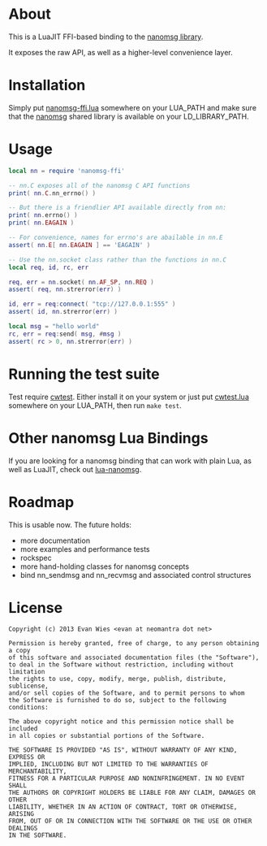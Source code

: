 About
=====

This is a LuaJIT FFI-based binding to the [nanomsg library](http://nanomsg.org).

It exposes the raw API, as well as a higher-level convenience layer.


Installation
============

Simply put [nanomsg-ffi.lua](https://github.com/neomantra/luajit-nanomsg/blob/master/nanomsg-ffi.lua)
somewhere on your LUA_PATH and make sure that the [nanomsg](https://github.com/250bpm/nanomsg)
shared library is available on your LD_LIBRARY_PATH.


Usage
=====

```lua
local nn = require 'nanomsg-ffi'

-- nn.C exposes all of the nanomsg C API functions
print( nn.C.nn_errno() )

-- But there is a friendlier API available directly from nn:
print( nn.errno() )
print( nn.EAGAIN )

-- For convenience, names for errno's are abailable in nn.E
assert( nn.E[ nn.EAGAIN ] == 'EAGAIN' )

-- Use the nn.socket class rather than the functions in nn.C
local req, id, rc, err

req, err = nn.socket( nn.AF_SP, nn.REQ )
assert( req, nn.strerror(err) )

id, err = req:connect( "tcp://127.0.0.1:555" )
assert( id, nn.strerror(err) )

local msg = "hello world"
rc, err = req:send( msg, #msg )
assert( rc > 0, nn.strerror(err) )

```

Running the test suite
======================

Test require [cwtest](https://github.com/catwell/cwtest). Either install it on your
system or just put [cwtest.lua](https://github.com/catwell/cwtest/blob/master/cwtest.lua)
somewhere on your LUA_PATH, then run `make test`.


Other nanomsg Lua Bindings 
==========================

If you are looking for a nanomsg binding that can work with plain Lua,
as well as LuaJIT, check out [lua-nanomsg](https://github.com/Neopallium/lua-nanomsg).


Roadmap
=======

This is usable now.   The future holds:

 * more documentation
 * more examples and performance tests
 * rockspec
 * more hand-holding classes for nanomsg concepts
 * bind nn_sendmsg and nn_recvmsg and associated control structures


License
=======

```
Copyright (c) 2013 Evan Wies <evan at neomantra dot net>
 
Permission is hereby granted, free of charge, to any person obtaining a copy
of this software and associated documentation files (the "Software"),
to deal in the Software without restriction, including without limitation
the rights to use, copy, modify, merge, publish, distribute, sublicense,
and/or sell copies of the Software, and to permit persons to whom
the Software is furnished to do so, subject to the following conditions:
 
The above copyright notice and this permission notice shall be included
in all copies or substantial portions of the Software.
 
THE SOFTWARE IS PROVIDED "AS IS", WITHOUT WARRANTY OF ANY KIND, EXPRESS OR
IMPLIED, INCLUDING BUT NOT LIMITED TO THE WARRANTIES OF MERCHANTABILITY,
FITNESS FOR A PARTICULAR PURPOSE AND NONINFRINGEMENT. IN NO EVENT SHALL
THE AUTHORS OR COPYRIGHT HOLDERS BE LIABLE FOR ANY CLAIM, DAMAGES OR OTHER
LIABILITY, WHETHER IN AN ACTION OF CONTRACT, TORT OR OTHERWISE, ARISING
FROM, OUT OF OR IN CONNECTION WITH THE SOFTWARE OR THE USE OR OTHER DEALINGS
IN THE SOFTWARE.
```
